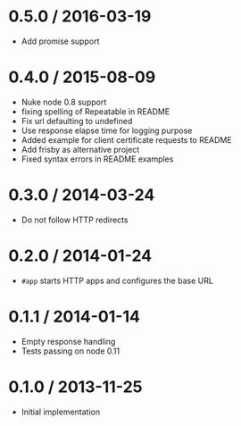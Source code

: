 0.5.0 / 2016-03-19
==================

  * Add promise support

0.4.0 / 2015-08-09
==================

  * Nuke node 0.8 support
  * fixing spelling of Repeatable in README
  * Fix url defaulting to undefined
  * Use response elapse time for logging purpose
  * Added example for client certificate requests to README
  * Add frisby as alternative project
  * Fixed syntax errors in README examples


0.3.0 / 2014-03-24
==================

  * Do not follow HTTP redirects

0.2.0 / 2014-01-24
==================

  * `#app` starts HTTP apps and configures the base URL

0.1.1 / 2014-01-14
==================

  * Empty response handling
  * Tests passing on node 0.11

0.1.0 / 2013-11-25
==================

  * Initial implementation
